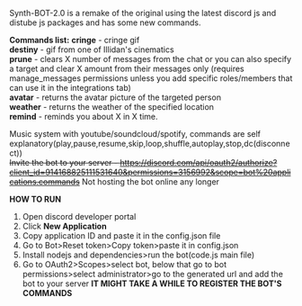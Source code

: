 Synth-BOT-2.0 is a remake of the original using the latest discord js and distube js packages and has some new commands.

**Commands list:**
**cringe** - cringe gif  
**destiny** - gif from one of Illidan's cinematics  
**prune** - clears X number of messages from the chat or you can also specify a target and clear X amount from their messages only (requires manage_messages permissions unless you add specific roles/members that can use it in the integrations tab)  
**avatar** - returns the avatar picture of the targeted person  
**weather** - returns the weather of the specified location  
**remind** - reminds you about X in X time.

Music system with youtube/soundcloud/spotify, commands are self explanatory(play,pause,resume,skip,loop,shuffle,autoplay,stop,dc(disconnect))  
~~Invite the bot to your server - https://discord.com/api/oauth2/authorize?client_id=914168825111531640&permissions=3156992&scope=bot%20applications.commands~~ Not hosting the bot online any longer

**HOW TO RUN**
1. Open discord developer portal
2. Click **New Application**
3. Copy application ID and paste it in the config.json file
4. Go to Bot>Reset token>Copy token>paste it in config.json
5. Install nodejs and dependencies>run the bot(code.js main file)
6. Go to OAuth2>Scopes>select bot, below that go to bot permissions>select administrator>go to the generated url and add the bot to your server
**IT MIGHT TAKE A WHILE TO REGISTER THE BOT'S COMMANDS**
